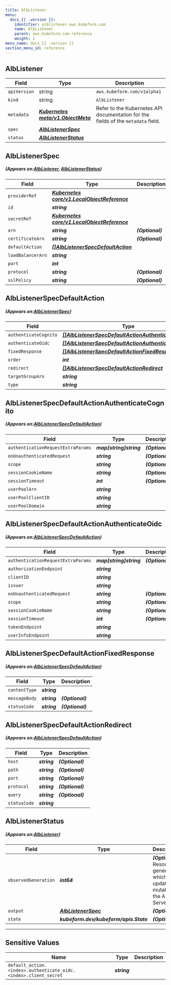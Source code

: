 ```yaml
---
title: AlbListener
menu:
  docs_{{ .version }}:
    identifier: alblistener-aws.kubeform.com
    name: AlbListener
    parent: aws.kubeform.com-reference
    weight: 1
menu_name: docs_{{ .version }}
section_menu_id: reference
---
```


## AlbListener
| Field | Type | Description |
| ------ | ----- | ----------- |
| `apiVersion` | string | `aws.kubeform.com/v1alpha1` |
|    `kind` | string | `AlbListener` |
| `metadata` | ***[Kubernetes meta/v1.ObjectMeta](https://kubernetes.io/docs/reference/generated/kubernetes-api/v1.13/#objectmeta-v1-meta)***|Refer to the Kubernetes API documentation for the fields of the `metadata` field.|
| `spec` | ***[AlbListenerSpec](#AlbListenerSpec)***||
| `status` | ***[AlbListenerStatus](#AlbListenerStatus)***||
## AlbListenerSpec
##### (Appears on:[AlbListener](#AlbListener), [AlbListenerStatus](#AlbListenerStatus))
| Field | Type | Description |
| ------ | ----- | ----------- |
| `providerRef` | ***[Kubernetes core/v1.LocalObjectReference](https://kubernetes.io/docs/reference/generated/kubernetes-api/v1.13/#localobjectreference-v1-core)***||
| `id` | ***string***||
| `secretRef` | ***[Kubernetes core/v1.LocalObjectReference](https://kubernetes.io/docs/reference/generated/kubernetes-api/v1.13/#localobjectreference-v1-core)***||
| `arn` | ***string***| ***(Optional)*** |
| `certificateArn` | ***string***| ***(Optional)*** |
| `defaultAction` | ***[[]AlbListenerSpecDefaultAction](#AlbListenerSpecDefaultAction)***||
| `loadBalancerArn` | ***string***||
| `port` | ***int***||
| `protocol` | ***string***| ***(Optional)*** |
| `sslPolicy` | ***string***| ***(Optional)*** |
## AlbListenerSpecDefaultAction
##### (Appears on:[AlbListenerSpec](#AlbListenerSpec))
| Field | Type | Description |
| ------ | ----- | ----------- |
| `authenticateCognito` | ***[[]AlbListenerSpecDefaultActionAuthenticateCognito](#AlbListenerSpecDefaultActionAuthenticateCognito)***| ***(Optional)*** |
| `authenticateOidc` | ***[[]AlbListenerSpecDefaultActionAuthenticateOidc](#AlbListenerSpecDefaultActionAuthenticateOidc)***| ***(Optional)*** |
| `fixedResponse` | ***[[]AlbListenerSpecDefaultActionFixedResponse](#AlbListenerSpecDefaultActionFixedResponse)***| ***(Optional)*** |
| `order` | ***int***| ***(Optional)*** |
| `redirect` | ***[[]AlbListenerSpecDefaultActionRedirect](#AlbListenerSpecDefaultActionRedirect)***| ***(Optional)*** |
| `targetGroupArn` | ***string***| ***(Optional)*** |
| `type` | ***string***||
## AlbListenerSpecDefaultActionAuthenticateCognito
##### (Appears on:[AlbListenerSpecDefaultAction](#AlbListenerSpecDefaultAction))
| Field | Type | Description |
| ------ | ----- | ----------- |
| `authenticationRequestExtraParams` | ***map[string]string***| ***(Optional)*** |
| `onUnauthenticatedRequest` | ***string***| ***(Optional)*** |
| `scope` | ***string***| ***(Optional)*** |
| `sessionCookieName` | ***string***| ***(Optional)*** |
| `sessionTimeout` | ***int***| ***(Optional)*** |
| `userPoolArn` | ***string***||
| `userPoolClientID` | ***string***||
| `userPoolDomain` | ***string***||
## AlbListenerSpecDefaultActionAuthenticateOidc
##### (Appears on:[AlbListenerSpecDefaultAction](#AlbListenerSpecDefaultAction))
| Field | Type | Description |
| ------ | ----- | ----------- |
| `authenticationRequestExtraParams` | ***map[string]string***| ***(Optional)*** |
| `authorizationEndpoint` | ***string***||
| `clientID` | ***string***||
| `issuer` | ***string***||
| `onUnauthenticatedRequest` | ***string***| ***(Optional)*** |
| `scope` | ***string***| ***(Optional)*** |
| `sessionCookieName` | ***string***| ***(Optional)*** |
| `sessionTimeout` | ***int***| ***(Optional)*** |
| `tokenEndpoint` | ***string***||
| `userInfoEndpoint` | ***string***||
## AlbListenerSpecDefaultActionFixedResponse
##### (Appears on:[AlbListenerSpecDefaultAction](#AlbListenerSpecDefaultAction))
| Field | Type | Description |
| ------ | ----- | ----------- |
| `contentType` | ***string***||
| `messageBody` | ***string***| ***(Optional)*** |
| `statusCode` | ***string***| ***(Optional)*** |
## AlbListenerSpecDefaultActionRedirect
##### (Appears on:[AlbListenerSpecDefaultAction](#AlbListenerSpecDefaultAction))
| Field | Type | Description |
| ------ | ----- | ----------- |
| `host` | ***string***| ***(Optional)*** |
| `path` | ***string***| ***(Optional)*** |
| `port` | ***string***| ***(Optional)*** |
| `protocol` | ***string***| ***(Optional)*** |
| `query` | ***string***| ***(Optional)*** |
| `statusCode` | ***string***||
## AlbListenerStatus
##### (Appears on:[AlbListener](#AlbListener))
| Field | Type | Description |
| ------ | ----- | ----------- |
| `observedGeneration` | ***int64***| ***(Optional)*** Resource generation, which is updated on mutation by the API Server.|
| `output` | ***[AlbListenerSpec](#AlbListenerSpec)***| ***(Optional)*** |
| `state` | ***kubeform.dev/kubeform/apis.State***| ***(Optional)*** |
---
## Sensitive Values
| Name | Type | Description |
|------|------|-------------|
| `default_action.<index>.authenticate_oidc.<index>.client_secret` | ***string*** ||
